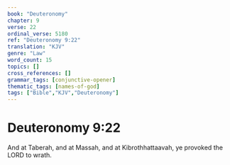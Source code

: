 ```yaml
---
book: "Deuteronomy"
chapter: 9
verse: 22
ordinal_verse: 5180
ref: "Deuteronomy 9:22"
translation: "KJV"
genre: "Law"
word_count: 15
topics: []
cross_references: []
grammar_tags: [conjunctive-opener]
thematic_tags: [names-of-god]
tags: ["Bible","KJV","Deuteronomy"]
---
```


# Deuteronomy 9:22

And at Taberah, and at Massah, and at Kibrothhattaavah, ye provoked the LORD to wrath.

